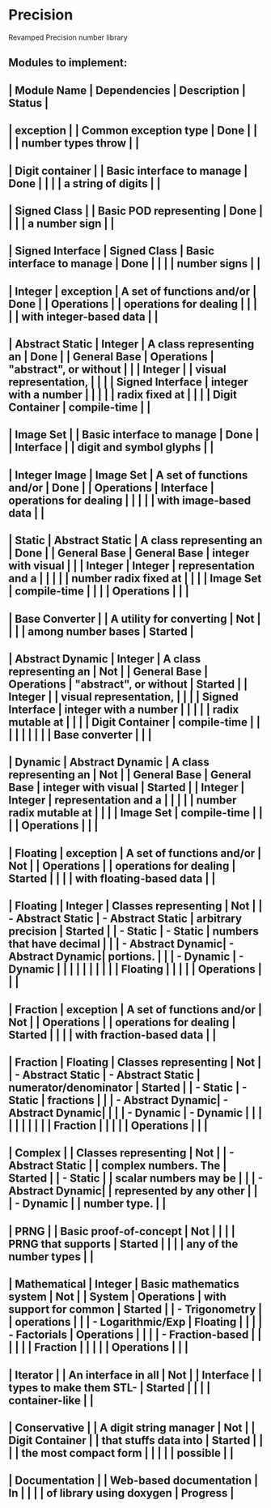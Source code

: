 # Precision
Revamped Precision number library

Modules to implement:
---------------------------------------------------------------------------------
| Module Name       | Dependencies      | Description               | Status    |
---------------------------------------------------------------------------------
| exception         |                   | Common exception type     | Done      |
|                   |                   | number types throw        |           |
---------------------------------------------------------------------------------
| Digit container   |                   | Basic interface to manage | Done      |
|                   |                   | a string of digits        |           |
---------------------------------------------------------------------------------
| Signed Class      |                   | Basic POD representing    | Done      |
|                   |                   | a number sign             |           |
---------------------------------------------------------------------------------
| Signed Interface  | Signed Class      | Basic interface to manage | Done      |
|                   |                   | number signs              |           |
---------------------------------------------------------------------------------
| Integer           | exception         | A set of functions and/or | Done      |
| Operations        |                   | operations for dealing    |           |
|                   |                   | with integer-based data   |           |
---------------------------------------------------------------------------------
| Abstract Static   | Integer           | A class representing an   | Done      |
| General Base      | Operations        | "abstract", or without    |           |
| Integer           |                   | visual representation,    |           |
|                   | Signed Interface  | integer with a number     |           |
|                   |                   | radix fixed at            |           |
|                   | Digit Container   | compile-time              |           |
---------------------------------------------------------------------------------
| Image Set         |                   | Basic interface to manage | Done      |
| Interface         |                   | digit and symbol glyphs   |           |
---------------------------------------------------------------------------------
| Integer Image     | Image Set         | A set of functions and/or | Done      |
| Operations        | Interface         | operations for dealing    |           |
|                   |                   | with image-based data     |           |
---------------------------------------------------------------------------------
| Static            | Abstract Static   | A class representing an   | Done      |
| General Base      | General Base      | integer with visual       |           |
| Integer           | Integer           | representation and a      |           |
|                   |                   | number radix fixed at     |           |
|                   | Image Set         | compile-time              |           |
|                   | Operations        |                           |           |
---------------------------------------------------------------------------------
| Base Converter    |                   | A utility for converting  | Not       |
|                   |                   | among number bases        | Started   |
---------------------------------------------------------------------------------
| Abstract Dynamic  | Integer           | A class representing an   | Not       |
| General Base      | Operations        | "abstract", or without    | Started   |
| Integer           |                   | visual representation,    |           |
|                   | Signed Interface  | integer with a number     |           |
|                   |                   | radix mutable at          |           |
|                   | Digit Container   | compile-time              |           |
|                   |                   |                           |           |
|                   | Base converter    |                           |           |
---------------------------------------------------------------------------------
| Dynamic           | Abstract Dynamic  | A class representing an   | Not       |
| General Base      | General Base      | integer with visual       | Started   |
| Integer           | Integer           | representation and a      |           |
|                   |                   | number radix mutable at   |           |
|                   | Image Set         | compile-time              |           |
|                   | Operations        |                           |           |
---------------------------------------------------------------------------------
| Floating          | exception         | A set of functions and/or | Not       |
| Operations        |                   | operations for dealing    | Started   |
|                   |                   | with floating-based data  |           |
---------------------------------------------------------------------------------
| Floating          | Integer           | Classes representing      | Not       |
| - Abstract Static | - Abstract Static | arbitrary precision       | Started   |
| - Static          | - Static          | numbers that have decimal |           |
| - Abstract Dynamic| - Abstract Dynamic| portions.                 |           |
| - Dynamic         | - Dynamic         |                           |           |
|                   |                   |                           |           |
|                   | Floating          |                           |           |
|                   | Operations        |                           |           |
---------------------------------------------------------------------------------
| Fraction          | exception         | A set of functions and/or | Not       |
| Operations        |                   | operations for dealing    | Started   |
|                   |                   | with fraction-based data  |           |
---------------------------------------------------------------------------------
| Fraction          | Floating          | Classes representing      | Not       |
| - Abstract Static | - Abstract Static | numerator/denominator     | Started   |
| - Static          | - Static          | fractions                 |           |
| - Abstract Dynamic| - Abstract Dynamic|                           |           |
| - Dynamic         | - Dynamic         |                           |           |
|                   |                   |                           |           |
|                   | Fraction          |                           |           |
|                   | Operations        |                           |           |
---------------------------------------------------------------------------------
| Complex           |                   | Classes representing      | Not       |
| - Abstract Static |                   | complex numbers. The      | Started   |
| - Static          |                   | scalar numbers may be     |           |
| - Abstract Dynamic|                   | represented by any other  |           |
| - Dynamic         |                   | number type.              |           |
---------------------------------------------------------------------------------
| PRNG              |                   | Basic proof-of-concept    | Not       |
|                   |                   | PRNG that supports        | Started   |
|                   |                   | any of the number types   |           |
---------------------------------------------------------------------------------
| Mathematical      | Integer           | Basic mathematics system  | Not       |
| System            | Operations        | with support for common   | Started   |
| - Trigonometry    |                   | operations                |           |
| - Logarithmic/Exp | Floating          |                           |           |
| - Factorials      | Operations        |                           |           |
| - Fraction-based  |                   |                           |           |
|                   | Fraction          |                           |           |
|                   | Operations        |                           |           |
---------------------------------------------------------------------------------
| Iterator          |                   | An interface in all       | Not       |
| Interface         |                   | types to make them STL-   | Started   |
|                   |                   | container-like            |           |
---------------------------------------------------------------------------------
| Conservative      |                   | A digit string manager    | Not       |
| Digit Container   |                   | that stuffs data into     | Started   |
|                   |                   | the most compact form     |           |
|                   |                   | possible                  |           |
---------------------------------------------------------------------------------
| Documentation     |                   | Web-based documentation   | In        |
|                   |                   | of library using doxygen  | Progress  |
---------------------------------------------------------------------------------
